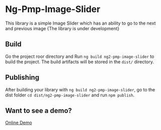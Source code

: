 # Ng-Pmp-Image-Slider

This library is a simple Image Slider which has an ability to go to the next and previous image {The library is under development}

## Build

Go the project roor directory and Run `ng build ng2-pmp-image-slider` to build the project. The build artifacts will be stored in the `dist/` directory.

## Publishing

After building your library with `ng build ng2-pmp-image-slider`, go to the dist folder `cd dist/ng2-pmp-image-slider` and run `npm publish`.

## Want to see a demo?

[Online Demo](https://stackblitz.com/edit/angular-image-slider-online-demo)